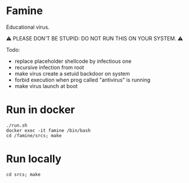 # Famine
Educational virus.

:warning: PLEASE DON'T BE STUPID: DO NOT RUN THIS ON YOUR SYSTEM. :warning:

Todo: 

* replace placeholder shellcode by infectious one
* recursive infection from root
* make virus create a setuid backdoor on system
* forbid execution when prog called "antivirus" is running
* make virus launch at boot

# Run in docker
```
./run.sh
docker exec -it famine /bin/bash 
cd /famine/srcs; make
```
# Run locally
```
cd srcs; make
```
